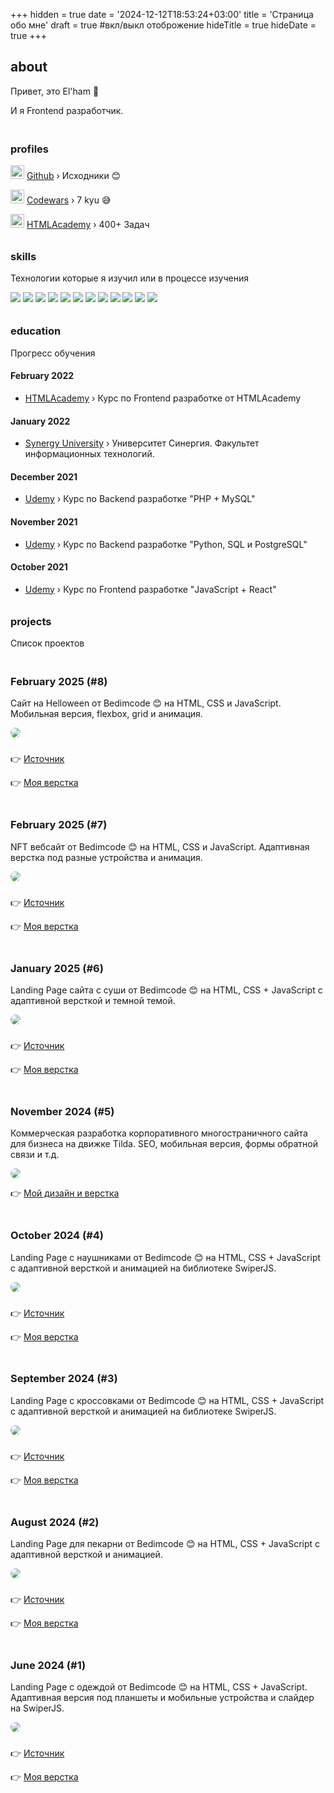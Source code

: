 +++
hidden = true
date = '2024-12-12T18:53:24+03:00'
title = 'Страница обо мне'
draft = true  #вкл/выкл отоброжение
hideTitle = true 
hideDate = true
+++
<h2>about</h2>
<p>
Привет, это El'ham 👋
</p>
<p>
И я Frontend разработчик.
</p>
<h3 class="mt2" style="padding-top: 20px;">profiles</h3>
<p>
<img class="logos" src="/images/Github-Dark.svg" width="22px" height="22px" /> <a href="https://github.com/e1hxm" target="_blank">Github</a> &rsaquo; Исходники 😊
</p>
<p>
<img class="logos" src="/images/Codewars.svg" width="22px" height="22px" /> <a href="https://www.codewars.com/users/e1hxm" target="_blank">Codewars</a> &rsaquo; 7 kyu 😅
</p>
<p>
<img class="logos" src="/images/htmlacademy.png" width="22px" height="22px" /> <a href="https://htmlacademy.ru/profile/elham" target="_blank">HTMLAcademy</a> &rsaquo; 400+ Задач
</p>
<h3 class="mt2" style="padding-top: 10px; padding-bottom: 0px">skills</h3>
<p>
Технологии которые я изучил или в процессе изучения
</p>
<div class="tech_logos">
    <img src="/images/Git.svg">
    <img src="/images/Github-Dark.svg">
    <img src="/images/Markdown-Dark.svg">
    <img src="/images/CSS.svg">
    <img src="/images/HTML.svg">
    <img src="/images/JavaScript.svg">
    <img src="/images/py.png">
    <img src="/images/php.webp">
    <img src="/images/sql.png">
    <img src="/images/Sass.svg">
    <img src="/images/tw.webp">
    <img src="/images/VSCode-Dark.svg">
</div>
<h3 class="mt2" style="padding-top: 10px; padding-bottom: 0px">education</h3>
<p>Прогресс обучения</p>
<h4 class="mt2">February 2022</h4>
<ul>
<li class="mb0.5">
<a href="https://htmlacademy.ru/profession/frontender" target="_blank">
HTMLAcademy</a>
&rsaquo; Курс по Frontend разработке от HTMLAcademy
</li>
</ul>
<h4 class="mt2">January 2022</h4>
<ul>
<li class="mb0.5">
<a href="https://synergy.ru" target="_blank">
Synergy University</a>
&rsaquo; Университет Синергия. 
Факультет информационных технологий.
</li>
</ul>
<h4 class="mt2">December 2021</h4>
<ul>
<li>
<a href="https://www.udemy.com/course/php-v7-mysql/" target="_blank">
Udemy</a>
&rsaquo; Курс по Backend разработке "PHP + MySQL"
</li>
</ul>
<h4 class="mt2">November 2021</h4>
<ul>
<li>
<a href="https://www.udemy.com/course/bestpython/" target="_blank">
Udemy</a>
&rsaquo; Курс по Backend разработке "Python, SQL и PostgreSQL"
</li>
</ul>
<h4 class="mt2">October 2021</h4>
<ul>
<li>
<a href="https://www.udemy.com/course/javascript_full/" target="_blank">
Udemy</a>
&rsaquo; Курс по Frontend разработке
"JavaScript + React"
</li>
</ul>
<h3 class="mt2" style="padding-top: 10px; padding-bottom: 0px">
projects
</h3>
<p>
Список проектов
</p>
<h3 class="mt2" style="padding-top: 20px">
February 2025 (#8)
</h3>
<p>
Сайт на Helloween от Bedimcode 😊 на HTML, CSS и 
JavaScript. Мобильная версия, flexbox, grid и анимация.
</p>
<p class="post">
<a href="https://e1hxm.github.io/nft-website/" target="_blank">
<img src="/images/helloween.png" style="border-radius: 20px"/>
</a>
</p>
<p style="padding-top: 10px">
👉 <a href="https://youtu.be/eDm7l5ODWuU" target="_blank">
Источник
</a>
</p>
<p>👉 <a href="https://e1hxm.github.io/nft-website/" target="_blank">
Моя верстка
</a>
</p>
<h3 class="mt2" style="padding-top: 20px">
February 2025 (#7)
</h3>
<p>
NFT вебсайт от Bedimcode 😊 на HTML, CSS и 
JavaScript. Адаптивная верстка под разные устройства и анимация.
</p>
<p class="post">
<a href="https://e1hxm.github.io/nft-website/" target="_blank">
<img src="/images/preview_nft.png" style="border-radius: 20px"/>
</a>
</p>
<p style="padding-top: 10px">
👉 <a href="https://youtu.be/eDm7l5ODWuU" target="_blank">
Источник
</a>
</p>
<p>👉 <a href="https://e1hxm.github.io/nft-website/" target="_blank">
Моя верстка
</a>
</p>
<h3 class="mt2" style="padding-top: 20px">
January 2025 (#6)
</h3>
<p>
Landing Page сайта с суши от Bedimcode 😊 на HTML, CSS + 
JavaScript с адаптивной версткой и темной темой.
</p>
<p class="post">
<a href="https://e1hxm.github.io/resposive-sushi-website/" target="_blank">
<img src="/images/preview_sushi.png" style="border-radius: 20px"/>
</a>
</p>
<p style="padding-top: 10px">
👉 <a href="https://www.youtube.com/watch?v=HW1zt2EPMqY" target="_blank">
Источник
</a>
</p>
<p>👉 <a href="https://e1hxm.github.io/resposive-sushi-website/" target="_blank">
Моя верстка
</a>
</p>
<h3 class="mt2" style="padding-top: 20px">
November 2024 (#5)
</h3>
<p>
Коммерческая разработка корпоративного многостраничного сайта для бизнеса
на движке Tilda. SEO, мобильная версия, формы обратной 
связи и т.д.
</p>
<p class="post">
<a href="http://galaxyoverseas.ru" target="_blank">
<img src="/images/gos.png" style="border-radius: 20px"/>
</a>
</p>
<p>👉 <a href="http://galaxyoverseas.ru" target="_blank">
Мой дизайн и верстка
</a>
</p>
<h3 class="mt2" style="padding-top: 20px">
October 2024 (#4)
</h3>
<p>
Landing Page с наушниками от Bedimcode 😊 на HTML, CSS + 
JavaScript с адаптивной версткой и анимацией на библиотеке SwiperJS.
</p>
<p class="post">
<a href="https://e1hxm.github.io/jbl/" target="_blank">
<img src="../images/lp4.png" style="border-radius: 20px"/>
</a>
</p>
<p style="padding-top: 10px">
👉 <a href="https://youtu.be/BIXsjKxPo8o" target="_blank">
Источник
</a>
</p>
<p>👉 <a href="https://e1hxm.github.io/jbl/" target="_blank">
Моя верстка
</a>
</p>
<h3 class="mt2" style="padding-top: 20px">
September 2024 (#3)
</h3>
<p>
Landing Page с кроссовками от Bedimcode 😊 на HTML, CSS + 
JavaScript с адаптивной версткой и анимацией на библиотеке SwiperJS.
</p>
<p class="post">
<a href="https://e1hxm.github.io/shoe/" target="_blank">
<img src="../images/lp3.png" style="border-radius: 20px"/>
</a>
</p>
<p style="padding-top: 10px">
👉
<a href="https://youtu.be/tBE0L_Jzi-Y?si=taAe3tiInxh4J90y" target="_blank">
Источник
</a>
</p>
<p>👉 <a href="https://e1hxm.github.io/shoe/" target="_blank">
Моя верстка
</a>
</p>
<h3 class="mt2" style="padding-top: 20px">
August 2024 (#2)
</h3>
<p>
Landing Page для пекарни от Bedimcode 😊 на HTML, CSS + 
JavaScript с адаптивной версткой и анимацией.
</p>
<p class="post">
<a href="https://e1hxm.github.io/bakery/" target="_blank">
<img src="../images/lp2.png" style="border-radius: 20px"/>
</a>
</p>
<p style="padding-top: 10px">
👉 
<a href="https://www.youtube.com/watch?v=ngoug8NASoI" target="_blank">
Источник
</a>
</p>
<p>👉 <a href="https://e1hxm.github.io/bakery/" target="_blank">
Моя верстка
</a>
</p>
<h3 class="mt2" style="padding-top: 20px">
June 2024 (#1)
</h3>
<p>
Landing Page с одеждой от Bedimcode 😊 на HTML, CSS + 
JavaScript. Адаптивная версия под планшеты и мобильные устройства и слайдер на SwiperJS.
</p>
<p class="post">
<a href="https://e1hxm.github.io/clothes/" target="_blank">
<img src="../images/lp1.png" style="border-radius: 20px"/>
</a>
</p>
<p style="padding-top: 10px">
👉 
<a href="https://www.youtube.com/watch?v=ngoug8NASoI" target="_blank">
Источник
</a>
</p>
<p>
👉 
<a href="https://e1hxm.github.io/clothes/" target="_blank">
Моя верстка
</a>
</p>